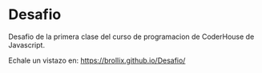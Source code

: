 # Desafio

Desafio de la primera clase del curso
de programacion de CoderHouse de Javascript.

Echale un vistazo en: https://brollix.github.io/Desafio/
